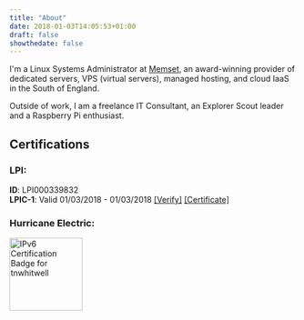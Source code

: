 ```yaml
---
title: "About"
date: 2018-01-03T14:05:53+01:00
draft: false
showthedate: false
---
```


I'm a Linux Systems Administrator at [Memset](https://www.memset.com), an award-winning provider of dedicated servers, VPS (virtual servers), managed hosting, and cloud IaaS in the South of England.

Outside of work, I am a freelance IT Consultant, an Explorer Scout leader and a Raspberry Pi enthusiast.

## Certifications
### LPI:
**ID**: LPI000339832  
**LPIC-1**: Valid 01/03/2018 - 01/03/2018 [[Verify]](https://lpi.org/v/LPI000339832/fu6k5s4ztn) [[Certificate]](/pdfs/Tom-Whitwell-LPIC-1.pdf)

### Hurricane Electric:
<a href="https://ipv6.he.net/certification/scoresheet.php?pass_name=tnwhitwell" target="_blank"><img src="https://ipv6.he.net/certification/create_badge.php?pass_name=tnwhitwell&amp;badge=1" style="border: 0; width: 128px; height: 128px" alt="IPv6 Certification Badge for tnwhitwell"></img></a>
